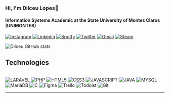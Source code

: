 ### Hi, I'm Dilceu Lopes👋
#### Information Systems Academic at the State University of Montes Claros (UNIMONTES)

[![Instagram](https://img.shields.io/badge/Instagram-E4405F?style=for-the-badge&logo=instagram&logoColor=white)](https://www.instagram.com/dilceu_jr/)
[![Linkedin](https://img.shields.io/badge/LinkedIn-0077B5?style=for-the-badge&logo=linkedin&logoColor=white)](https://www.linkedin.com/in/dilceu-lopes-pereira-j%C3%BAnior-64187b2b9/)
[![Spotfy](https://img.shields.io/badge/Spotify-1ED760?&style=for-the-badge&logo=spotify&logoColor=white)](https://open.spotify.com/user/dilceu96?si=eab5dfbf1f924125)
[![Twitter](https://img.shields.io/badge/Twitter-1DA1F2?style=for-the-badge&logo=twitter&logoColor=white)](https://twitter.com/dilceu_jr)
[![Gmail](https://img.shields.io/badge/Gmail-D14836?style=for-the-badge&logo=gmail&logoColor=white)](dilceulopesjr181@gmail.com)
[![Steam](https://img.shields.io/badge/Steam-000000?style=for-the-badge&logo=steam&logoColor=white)](https://steamcommunity.com/id/ElDJR/)

![Dilceu GitHub stats](https://github-readme-stats.vercel.app/api?username=lopesDilceu&show_icons=true&theme=onedark)

## Technologies

<div style="display: inline_block"><br>
    <img alt="LARAVEL" style="align: center" src="https://img.shields.io/badge/Laravel-FF2D20?style=for-the-badge&logo=laravel&logoColor=white"/>
    <img alt="PHP" style="align: center" src="https://img.shields.io/badge/PHP-777BB4?style=for-the-badge&logo=php&logoColor=white"/>
    <img alt="HTML5" style="align: center" src="https://img.shields.io/badge/HTML5-E34F26?style=for-the-badge&logo=html5&logoColor=white"/>
    <img alt="CSS3" style="align: center" src="https://img.shields.io/badge/CSS3-1572B6?style=for-the-badge&logo=css3&logoColor=white"/>
    <img alt="JAVASCRIPT" style="align: center" src="https://img.shields.io/badge/JavaScript-F7DF1E?style=for-the-badge&logo=javascript&logoColor=black"/>
    <img alt="JAVA" style="align: center" src="https://img.shields.io/badge/Java-ED8B00?style=for-the-badge&logo=openjdk&logoColor=white"/>
    <img alt="MYSQL" style="align: center" src="https://img.shields.io/badge/MySQL-00000F?style=for-the-badge&logo=mysql&logoColor=white"/>
    <img alt="MariaDB" style="align: center" src="https://img.shields.io/badge/MariaDB-003545?style=for-the-badge&logo=mariadb&logoColor=white"/>
    <img alt="C" style="align: center" src="https://img.shields.io/badge/C-00599C?style=for-the-badge&logo=c&logoColor=white"/>
    <img alt="Figma" style="align: center" src="https://img.shields.io/badge/Figma-F24E1E?style=for-the-badge&logo=figma&logoColor=white"/>
    <img alt="Trello" style="align: center" src="https://img.shields.io/badge/Trello-0052CC?style=for-the-badge&logo=trello&logoColor=white"/>
    <img alt="Todoist" style="align: center" src="https://img.shields.io/badge/Todoist-E44332?style=for-the-badge&logo=todoist&logoColor=white"/>    
    <img alt="Git" style="align: center" src="https://img.shields.io/badge/GIT-E44C30?style=for-the-badge&logo=git&logoColor=white"/>
<hr>
</div>



